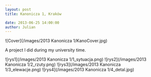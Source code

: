 ```yaml
---
layout: post  
title: Kanonicza 1, Kraków

date: 2013-06-25 14:00:00
author: Julian
---
```

![Cover](/images/2013 Kanonicza 1/KanoCover.jpg)

<!--excerpt-->

A project I did during my university time. 

![rys1](/images/2013 Kanonicza 1/1_sytuacja.png)
![rys2](/images/2013 Kanonicza 1/2_rzuty.png)
![rys3](/images/2013 Kanonicza 1/3_elewacje.png)
![rys4](/images/2013 Kanonicza 1/4_detal.jpg)
